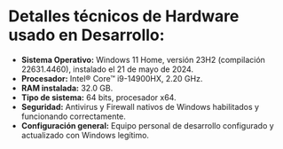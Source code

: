 # Detalles técnicos de Hardware usado en Desarrollo:

- **Sistema Operativo:** Windows 11 Home, versión 23H2 (compilación 22631.4460), instalado el 21 de mayo de 2024.
- **Procesador:** Intel® Core™ i9-14900HX, 2.20 GHz.
- **RAM instalada:** 32.0 GB.
- **Tipo de sistema:** 64 bits, procesador x64.
- **Seguridad:** Antivirus y Firewall nativos de Windows habilitados y funcionando correctamente.
- **Configuración general:** Equipo personal de desarrollo configurado y actualizado con Windows legítimo.